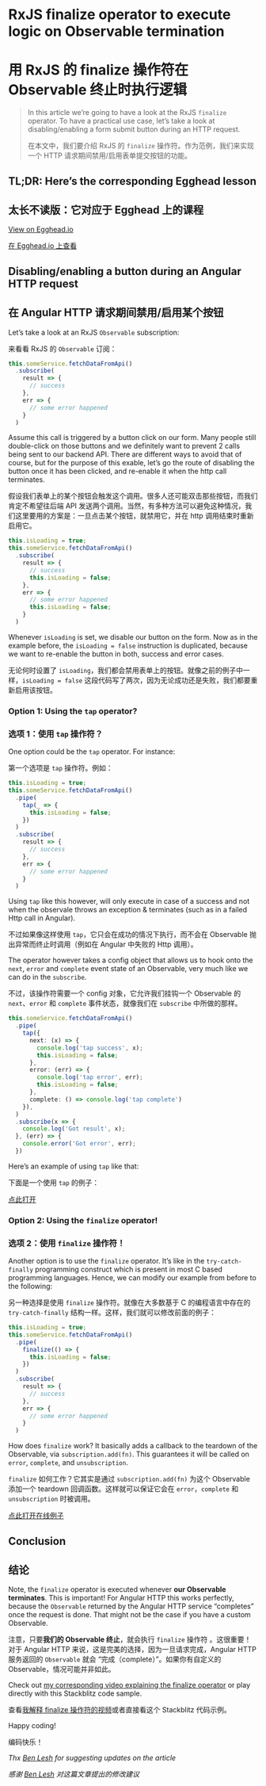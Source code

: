 # RxJS finalize operator to execute logic on Observable termination

# 用 RxJS 的 finalize 操作符在 Observable 终止时执行逻辑

> In this article we’re going to have a look at the RxJS `finalize` operator. To have a practical use case, let’s take a look at disabling/enabling a form submit button during an HTTP request.
>
> 在本文中，我们要介绍 RxJS 的 `finalize` 操作符。作为范例，我们来实现一个 HTTP 请求期间禁用/启用表单提交按钮的功能。
>

## TL;DR: Here’s the corresponding Egghead lesson

## 太长不读版：它对应于 Egghead 上的课程


[View on Egghead.io](https://egghead.io/lessons/angular-execute-code-when-the-rxjs-observable-terminates-with-the-finalize-operator)

[在 Egghead.io 上查看](https://egghead.io/lessons/angular-execute-code-when-the-rxjs-observable-terminates-with-the-finalize-operator)


## Disabling/enabling a button during an Angular HTTP request

## 在 Angular HTTP 请求期间禁用/启用某个按钮


Let’s take a look at an RxJS `Observable` subscription:

来看看 RxJS 的 `Observable` 订阅：


```typescript
this.someService.fetchDataFromApi()
  .subscribe(
    result => {
      // success
    },
    err => {
      // some error happened
    }
  )
```

Assume this call is triggered by a button click on our form. Many people still double-click on those buttons and we definitely want to prevent 2 calls being sent to our backend API. There are different ways to avoid that of course, but for the purpose of this exable, let’s go the route of disabling the button once it has been clicked, and re-enable it when the http call terminates.

假设我们表单上的某个按钮会触发这个调用。很多人还可能双击那些按钮，而我们肯定不希望往后端 API 发送两个调用。当然，有多种方法可以避免这种情况，我们这里要用的方案是：一旦点击某个按钮，就禁用它，并在 http 调用结束时重新启用它。


```typescript
this.isLoading = true;
this.someService.fetchDataFromApi()
  .subscribe(
    result => {
      // success
      this.isLoading = false;
    },
    err => {
      // some error happened
      this.isLoading = false;
    }
  )
```

Whenever `isLoading` is set, we disable our button on the form. Now as in the example before, the `isLoading = false` instruction is duplicated, because we want to re-enable the button in both, success and error cases.

无论何时设置了 `isLoading`，我们都会禁用表单上的按钮。就像之前的例子中一样，`isLoading = false` 这段代码写了两次，因为无论成功还是失败，我们都要重新启用该按钮。


### Option 1: Using the `tap` operator?

### 选项 1：使用 `tap` 操作符？


One option could be the `tap` operator. For instance:

第一个选项是 `tap` 操作符。例如：


```typescript
this.isLoading = true;
this.someService.fetchDataFromApi()
  .pipe(
    tap(_ => {
      this.isLoading = false;
    })
  )
  .subscribe(
    result => {
      // success
    },
    err => {
      // some error happened
    }
  )
```

Using `tap` like this however, will only execute in case of a success and not when the observale throws an exception & terminates (such as in a failed Http call in Angular).

不过如果像这样使用 `tap`，它只会在成功的情况下执行，而不会在 Observable 抛出异常而终止时调用（例如在 Angular 中失败的 Http 调用）。

The operator however takes a config object that allows us to hook onto the `next`, `error` and `complete` event state of an Observable, very much like we can do in the `subscribe`.

不过，该操作符需要一个 config 对象，它允许我们挂钩一个 Observable 的 `next`、`error` 和 `complete` 事件状态，就像我们在 `subscribe` 中所做的那样。

```typescript
this.someService.fetchDataFromApi()
  .pipe(
    tap({
      next: (x) => {
        console.log('tap success', x);
        this.isLoading = false;
      },
      error: (err) => {
        console.log('tap error', err);
        this.isLoading = false;
      },
      complete: () => console.log('tap complete')
    }),
  )
  .subscribe(x => {
    console.log('Got result', x);
  }, (err) => {
    console.error('Got error', err);
  })
```

Here’s an example of using `tap` like that:

下面是一个使用 `tap` 的例子：

[点此打开](https://stackblitz.com/edit/rxjs-finalize-operator-aabtcm)

### Option 2: Using the `finalize` operator!

### 选项 2：使用 `finalize` 操作符！


Another option is to use the `finalize` operator. It’s like in the `try-catch-finally` programming construct which is present in most C based programming languages. Hence, we can modify our example from before to the following:

另一种选择是使用 `finalize` 操作符。就像在大多数基于 C 的编程语言中存在的 `try-catch-finally` 结构一样。这样，我们就可以修改前面的例子：

```typescript
this.isLoading = true;
this.someService.fetchDataFromApi()
  .pipe(
    finalize(() => {
      this.isLoading = false;
    })
  )
  .subscribe(
    result => {
      // success
    },
    err => {
      // some error happened
    }
  )
```

How does `finalize` work? It basically adds a callback to the teardown of the Observable, via `subscription.add(fn)`. This guarantees it will be called on `error`, `complete`, and `unsubscription`.

`finalize` 如何工作？它其实是通过 `subscription.add(fn)` 为这个 Observable 添加一个 teardown 回调函数。这样就可以保证它会在 `error`，`complete` 和 `unsubscription` 时被调用。

[点此打开在线例子](https://stackblitz.com/edit/rxjs-finalize-operator)

## Conclusion

## 结论


Note, the `finalize` operator is executed whenever **our Observable terminates**. This is important! For Angular HTTP this works perfectly, because the `Observable` returned by the Angular HTTP service “completes” once the request is done. That might not be the case if you have a custom Observable.

注意，只要**我们的 Observable 终止**，就会执行 `finalize` 操作符 。这很重要！对于 Angular HTTP 来说，这是完美的选择，因为一旦请求完成，Angular HTTP 服务返回的 `Observable` 就会 “完成（complete）”。如果你有自定义的 Observable，情况可能并非如此。


Check out [my corresponding video explaining the finalize operator](https://egghead.io/lessons/angular-execute-code-when-the-rxjs-observable-terminates-with-the-finalize-operator) or play directly with this Stackblitz code sample.

查看[我解释 finalize 操作符的视频](https://egghead.io/lessons/angular-execute-code-when-the-rxjs-observable-terminates-with-the-finalize-operator)或者直接看这个 Stackblitz 代码示例。


Happy coding!

编码快乐！


*Thx [Ben Lesh](https://mobile.twitter.com/BenLesh) for suggesting updates on the article*

*感谢 [Ben Lesh](https://mobile.twitter.com/BenLesh) 对这篇文章提出的修改建议*

